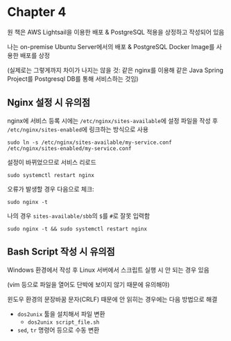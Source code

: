 # Chapter 4

원 책은 AWS Lightsail을 이용한 배포 & PostgreSQL 적용을 상정하고 작성되어 있음

나는 on-premise Ubuntu Server에서의 배포 & PostgreSQL Docker Image를 사용한 배포를 상정

(실제로는 그렇게까지 차이가 나지는 않을 것: 같은 nginx를 이용해 같은 Java Spring Project를 Postgresql DB를 통해 서비스하는 것임)


## Nginx 설정 시 유의점

nginx에 서비스 등록 시에는
`/etc/nginx/sites-available`에 설정 파일을 작성 후 `/etc/nginx/sites-enabled`에 링크하는 방식으로 사용
```shell
sudo ln -s /etc/nginx/sites-available/my-service.conf /etc/nginx/sites-enabled/my-service.conf
```

설정이 바뀌었으므로 서비스 리로드
```shell
sudo systemctl restart nginx
```

오류가 발생할 경우 다음으로 체크:
```shell
sudo nginx -t
```
나의 경우 `sites-available/sbb`의 `$`를 `#`로 잘못 입력함

```shell
sudo nginx -t && sudo systemctl restart nginx
```

## Bash Script 작성 시 유의점

Windows 환경에서 작성 후 Linux 서버에서 스크립트 실행 시 안 되는 경우 있음

(vim 등으로 파일을 열어도 단박에 보이지 않기 때문에 유의해야)

윈도우 환경의 문장바꿈 문자(CRLF) 때문에 안 읽히는 경우에는 다음 방법으로 해결
* `dos2unix` 툴을 설치해서 파일 변환
  * `dos2unix script_file.sh`
* `sed`, `tr` 명령어 등으로 수동 변환

